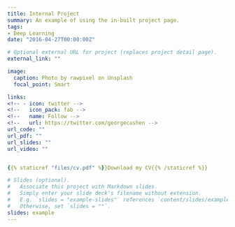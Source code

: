 ```yaml
---
title: Internal Project
summary: An example of using the in-built project page.
tags:
- Deep Learning
date: "2016-04-27T00:00:00Z"

# Optional external URL for project (replaces project detail page).
external_link: ""

image:
  caption: Photo by rawpixel on Unsplash
  focal_point: Smart

links:
<!-- - icon: twitter -->
<!--   icon_pack: fab -->
<!--   name: Follow -->
<!--   url: https://twitter.com/georgecushen -->
url_code: ""
url_pdf: ""
url_slides: ""
url_video: ""


{{% staticref "files/cv.pdf" %}}Download my CV{{% /staticref %}}

# Slides (optional).
#   Associate this project with Markdown slides.
#   Simply enter your slide deck's filename without extension.
#   E.g. `slides = "example-slides"` references `content/slides/example-slides.md`.
#   Otherwise, set `slides = ""`.
slides: example
---
```

